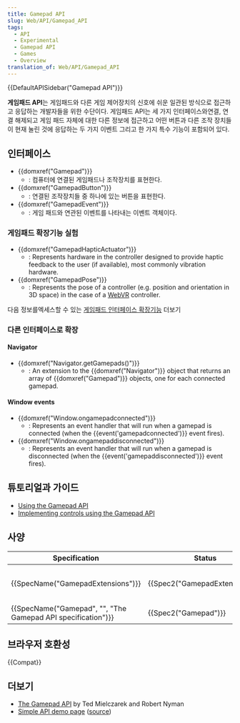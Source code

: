 ```yaml
---
title: Gamepad API
slug: Web/API/Gamepad_API
tags:
  - API
  - Experimental
  - Gamepad API
  - Games
  - Overview
translation_of: Web/API/Gamepad_API
---
```

{{DefaultAPISidebar("Gamepad API")}}

**게임패드 API**는 게임패드와 다른 게임 제어장치의 신호에 쉬운 일관된 방식으로 접근하고 응답하는 개발자들을 위한 수단이다. 게임패드 API는 세 가지 인터페이스와연결, 연결 해제되고 게임 패드 자체에 대한 다른 정보에 접근하고 어떤 버튼과 다른 조작 장치들이 현재 눌린 것에 응답하는 두 가지 이벤트 그리고 한 가지 특수 기능이 포함되어 있다.

## 인터페이스

- {{domxref("Gamepad")}}
  - : 컴퓨터에 연결된 게임패드나 조작장치를 표현한다.
- {{domxref("GamepadButton")}}
  - : 연결된 조작장치들 중 하나에 있는 버튼을 표현한다.
- {{domxref("GamepadEvent")}}
  - : 게임 패드와 연관된 이벤트를 나타내는 이벤트 객체이다.

### 게임패드 확장기능 실험

- {{domxref("GamepadHapticActuator")}}
  - : Represents hardware in the controller designed to provide haptic feedback to the user (if available), most commonly vibration hardware.
- {{domxref("GamepadPose")}}
  - : Represents the pose of a controller (e.g. position and orientation in 3D space) in the case of a [WebVR](/ko/docs/Web/API/WebVR_API) controller.

다음 정보를엑세스할 수 있는 [게임패드 인터페이스 확장기능](/ko/docs/Web/API/Gamepad#Experimental_extensions_to_Gamepad) 더보기

### 다른 인터페이스로 확장

#### Navigator

- {{domxref("Navigator.getGamepads()")}}
  - : An extension to the {{domxref("Navigator")}} object that returns an array of {{domxref("Gamepad")}} objects, one for each connected gamepad.

#### Window events

- {{domxref("Window.ongamepadconnected")}}
  - : Represents an event handler that will run when a gamepad is connected (when the {{event('gamepadconnected')}} event fires).
- {{domxref("Window.ongamepaddisconnected")}}
  - : Represents an event handler that will run when a gamepad is disconnected (when the {{event('gamepaddisconnected')}} event fires).

## 튜토리얼과 가이드

- [Using the Gamepad API](/ko/docs/Web/API/Gamepad_API/Using_the_Gamepad_API)
- [Implementing controls using the Gamepad API](/ko/docs/Games/Techniques/Controls_Gamepad_API)

## 사양

| Specification                                                                    | Status                                   | Comment                                                                          |
| -------------------------------------------------------------------------------- | ---------------------------------------- | -------------------------------------------------------------------------------- |
| {{SpecName("GamepadExtensions")}}                                     | {{Spec2("GamepadExtensions")}} | Defines the [Experimental Gamepad extensions](#experimental_gamepad_extensions). |
| {{SpecName("Gamepad", "", "The Gamepad API specification")}} | {{Spec2("Gamepad")}}             | Initial definition                                                               |

## 브라우저 호환성

{{Compat}}

## 더보기

- [The Gamepad API](https://hacks.mozilla.org/2013/12/the-gamepad-api/) by Ted Mielczarek and Robert Nyman
- [Simple API demo page](http://luser.github.io/gamepadtest/) ([source](https://github.com/luser/gamepadtest))
